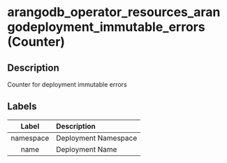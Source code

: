 # arangodb_operator_resources_arangodeployment_immutable_errors (Counter)

## Description

Counter for deployment immutable errors

## Labels

|   Label   | Description          |
|:---------:|:---------------------|
| namespace | Deployment Namespace |
|   name    | Deployment Name      |
